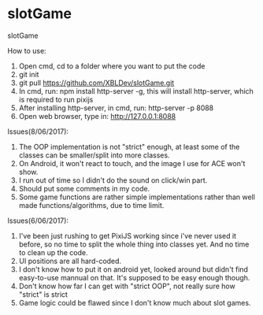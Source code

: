 # slotGame
slotGame

How to use:

1. Open cmd, cd to a folder where you want to put the code
2. git init
3. git pull https://github.com/XBLDev/slotGame.git
4. In cmd, run: npm install http-server -g, this will install http-server, which is required to run pixijs
5. After installing http-server, in cmd, run: http-server -p 8088
6. Open web browser, type in: http://127.0.0.1:8088


Issues(8/06/2017):

1. The OOP implementation is not "strict" enough, at least some of the classes can be smaller/split into more classes.
2. On Android, it won't react to touch, and the image I use for ACE won't show.
3. I run out of time so I didn't do the sound on click/win part.
4. Should put some comments in my code.
5. Some game functions are rather simple implementations rather than well made functions/algorithms, due to time limit.

Issues(6/06/2017):

1. I've been just rushing to get PixiJS working since i've never used it before, so no time
to split the whole thing into classes yet. And no time to clean up the code.
2. UI positions are all hard-coded.
3. I don't know how to put it on android yet, looked around but didn't find easy-to-use mannual on that. 
It's supposed to be easy enough though.
4. Don't know how far I can get with "strict OOP", not really sure how "strict" is strict
5. Game logic could be flawed since I don't know much about slot games.

